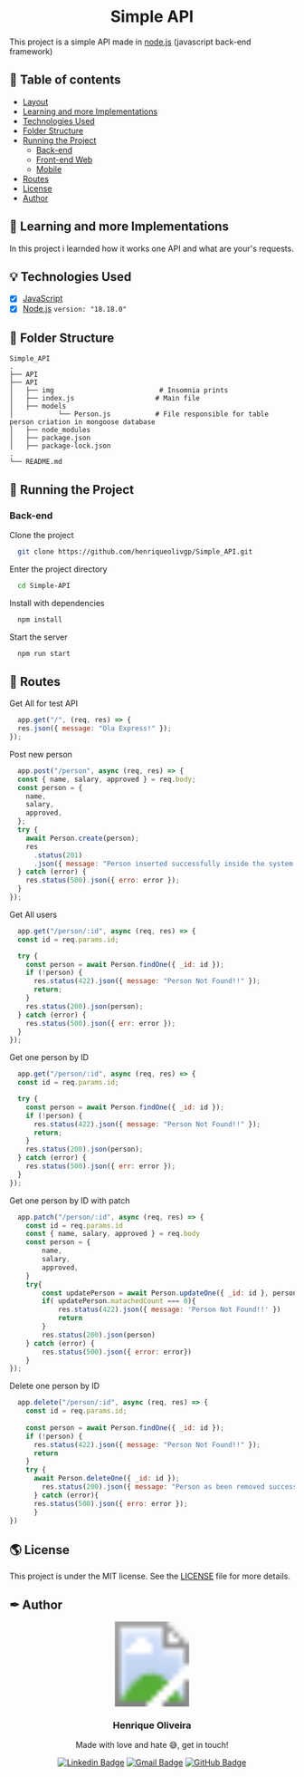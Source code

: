 
<p text-align="center" align="center">
  
  <h1 align="center">Simple API</h1>
  
  This project is a simple API made in <a href="https://nodejs.org/en">node.js</a> (javascript back-end framework)
</p>

## 🧭 Table of contents

- [Layout](#-layout)
- [Learning and more Implementations](#-learning-and-more-implementations)
- [Technologies Used](#-technologies-used)
- [Folder Structure](#-folder-structure)
- [Running the Project](#-running-the-project)
  - [Back-end](#back-end)
  - [Front-end Web](#front-end-web)
  - [Mobile](#mobile)
- [Routes](-routes)
- [License](#-license)
- [Author](#-author)

## 👏 Learning and more Implementations

In this project i learnded how it works one API and what are your's requests.

## 💡 Technologies Used

- [x] [JavaScript](https://www.javascript.com/)
- [x] [Node.js](https://nodejs.org/en)
```version: "18.18.0"```

## 📂 Folder Structure

```plainText
Simple_API
.
├── API                    
├── API                         
│   ├── img                          # Insomnia prints     
│   ├── index.js                    # Main file          
│   ├── models     
│           └── Person.js           # File responsible for table person criation in mongoose database 
│   ├── node_modules                 
│   ├── package.json             
│   ├── package-lock.json              
.
└── README.md
```

## 🚀 Running the Project

### Back-end

Clone the project

```bash
  git clone https://github.com/henriqueolivgp/Simple_API.git
```

Enter the project directory

```bash
  cd Simple-API
```

Install with dependencies

```bash
  npm install
```

Start the server

```bash
  npm run start
```

## 📝 Routes
Get All for test API
```js
  app.get("/", (req, res) => {
  res.json({ message: "Ola Express!" });
});
```
Post new person
```js
  app.post("/person", async (req, res) => {
  const { name, salary, approved } = req.body;
  const person = {
    name,
    salary,
    approved,
  };
  try {
    await Person.create(person);
    res
      .status(201)
      .json({ message: "Person inserted successfully inside the system!!" });
  } catch (error) {
    res.status(500).json({ erro: error });
  }
});
```
Get All users
```js
  app.get("/person/:id", async (req, res) => {
  const id = req.params.id;

  try {
    const person = await Person.findOne({ _id: id });
    if (!person) {
      res.status(422).json({ message: "Person Not Found!!" });
      return;
    }
    res.status(200).json(person);
  } catch (error) {
    res.status(500).json({ err: error });
  }
});
```
Get one person by ID
```js
  app.get("/person/:id", async (req, res) => {
  const id = req.params.id;

  try {
    const person = await Person.findOne({ _id: id });
    if (!person) {
      res.status(422).json({ message: "Person Not Found!!" });
      return;
    }
    res.status(200).json(person);
  } catch (error) {
    res.status(500).json({ err: error });
  }
});
```
Get one person by ID with patch
```js
  app.patch("/person/:id", async (req, res) => {
	const id = req.params.id
	const { name, salary, approved } = req.body
	const person = {
		name,
		salary,
		approved,
	}
	try{
		const updatePerson = await Person.updateOne({ _id: id }, person)
		if( updatePerson.matachedCount === 0){
			res.status(422).json({ message: 'Person Not Found!!' })
			return
		}
		res.status(200).json(person)
	} catch (error) {
		res.status(500).json({ error: error})
	}
});
```
Delete one person by ID
```js
  app.delete("/person/:id", async (req, res) => {
	const id = req.params.id;
  
	const person = await Person.findOne({ _id: id });
    if (!person) {
      res.status(422).json({ message: "Person Not Found!!" });
      return
    }
	try {
	  await Person.deleteOne({ _id: id });
		res.status(200).json({ message: "Person as been removed successfully" });
	  } catch (error){
	  res.status(500).json({ erro: error });
	  }
})
```

## 🌎 License

This project is under the MIT license. See the [LICENSE](https://github.com/henriqueolivgp/MyREADME/blob/main/LICENSE) file for more details.

## ✒ Author

<p align="center">
  <svg width="200px" xmlns:xlink="http://www.w3.org/1999/xlink">
    <image width="100%" height="100%" xlink:href="https://github.com/henriqueolivgp/MyREADME/raw/main/assets/henriqueoliv_gp.svg" />
  </svg>

  <h3 align="center">Henrique Oliveira</h3>
  
  <p align="center">  
    Made with love and hate 😅, get in touch!
  </p>
</p> 
  
<div align="center">

[![Linkedin Badge](https://img.shields.io/badge/-LinkedIn-1f6feb?style=flat-square&logo=Linkedin&logoColor=white&link=https://www.linkedin.com/in/henrique-oliveira-gp)](https://www.linkedin.com/in/henrique-oliveira-gp) 
[![Gmail Badge](https://img.shields.io/badge/-henriqueoliveira.g.p-1f6feb?style=flat-square&logo=Gmail&logoColor=white&link=mailto:henriqueoliveira.g.p)](mailto:henriqueoliveira.g.p@gmail.com)
[![GitHub Badge](https://img.shields.io/badge/-GitHub-1f6feb?style=flat-square&logo=GitHub&logoColor=white&link=https://github.com/henriqueolivgp)](https://github.com/henriqueolivgp)

</div>  
  
 
